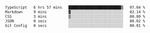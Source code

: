 <!--START_SECTION:waka-->

```txt
TypeScript   6 hrs 57 mins   ████████████████████████▒   97.04 %
Markdown     9 mins          ▓░░░░░░░░░░░░░░░░░░░░░░░░   02.14 %
CSS          3 mins          ▒░░░░░░░░░░░░░░░░░░░░░░░░   00.80 %
JSON         0 secs          ░░░░░░░░░░░░░░░░░░░░░░░░░   00.02 %
Git Config   0 secs          ░░░░░░░░░░░░░░░░░░░░░░░░░   00.01 %
```

<!--END_SECTION:waka-->
